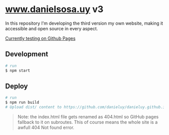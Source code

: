 # www.danielsosa.uy v3
In this repository I'm developing the third version my own website, making it accessible and open source in every aspect.

[Currently testing on Github Pages](http://test.danielsosa.uy)

## Development
```bash
# run
$ npm start
```

## Deploy
```bash
# run
$ npm run build
# Upload dist/ content to https://github.com/danieluy/danieluy.github.io
```
> Note: the index.html file gets renamed as 404.html so GitHub pages fallback to it on subroutes. This of course means the whole site is a awfull 404 Not found error.